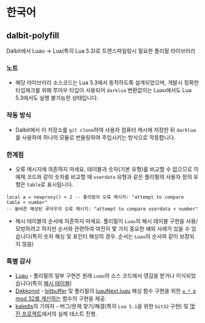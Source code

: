 # 한국어

## dalbit-polyfill
Dalbit에서 Luau -> Lua(특히 Lua 5.3)로 트렌스파일링시 필요한 폴리필 라이브러리

### 노트
- 해당 라이브러리 소스코드는 Lua 5.3에서 동작하도록 설계되었으며, 개발시 정확한 타입체크를 위해 루아우 타입이 사용되어 `darklua` 변환없이는 Luau에서도 Lua 5.3에서도 실행 불가능한 상태입니다.

### 작동 방식
- Dalbit에서 이 저장소를 `git clone`하여 사용자 컴퓨터 캐시에 저장한 뒤 `darklua`를 사용하여 하나의 모듈로 번들링하여 주입시키는 방식으로 작동합니다.

### 한계점
- 오류 메시지에 의존하지 마세요. 테이블과 숫자(기본 유형)를 비교할 수 없으므로 이 예제 코드와 같이 숫자를 비교할 때 `userdata` 유형과 같은 폴리필의 사용자 정의 유형은 `table`로 표시됩니다.
```luau
local a = newproxy() < 2 -- 폴리필의 오류 메시지: "attempt to compare table < number"
-- 올바른 예상된 루아우의 오류 메시지: "attempt to compare userdata < number"
```
- 해시 테이블의 순서에 의존하지 마세요. 폴리필이 `Luau`의 해시 테이블 구현을 사용/모방하려고 하지만 순서와 관련하여 여전히 몇 가지 중요한 예외 사례가 있을 수 있습니다(특히 숫자 해싱 및 포인터 해싱의 경우. 순서는 `Luau`의 순서와 같이 보장되지 않음)

### 특별 감사
- [Luau](https://github.com/luau-lang/luau) - 폴리필의 일부 구현은 원래 `Luau`의 소스 코드에서 영감을 받거나 이식되었습니다(특히 [해시 테이블](https://github.com/luau-lang/luau/blob/master/VM/src/ltable.cpp))
- [Dekkonot](https://github.com/Dekkonot) - [bitbuffer](https://github.com/dekkonot/bitbuffer/) 및 폴리필의 [luauNext.luau](src/luauNext.luau) 해싱 함수 구현을 위한 [`a * b` mod 32를 계산하는](https://github.com/Dekkonot/luau-hashing/blob/main/modules/xxhash32/init.luau) 함수의 구현을 제공.
- [kaledis](https://github.com/orpos/kaledis)의 기여자 - 버그/문제 찾기/해결(특히 `Lua 5.1`을 위한 `bit32` 구현) 및 [멋진 프로젝트](https://github.com/orpos/kaledis)에서의 실제 테스트 진행.
